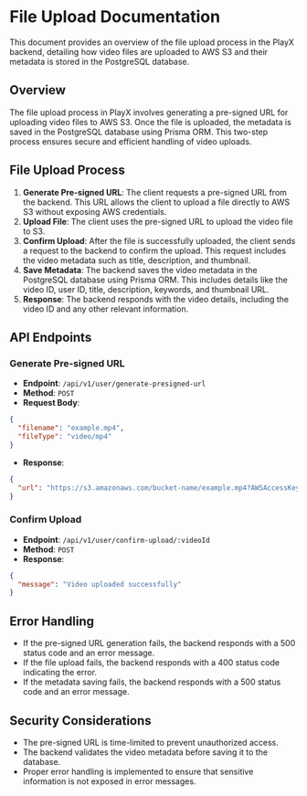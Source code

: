 
# File Upload Documentation
This document provides an overview of the file upload process in the PlayX backend, detailing how video files are uploaded to AWS S3 and their metadata is stored in the PostgreSQL database.
## Overview
The file upload process in PlayX involves generating a pre-signed URL for uploading video files to AWS S3. Once the file is uploaded, the metadata is saved in the PostgreSQL database using Prisma ORM. This two-step process ensures secure and efficient handling of video uploads.
## File Upload Process
1. **Generate Pre-signed URL**: The client requests a pre-signed URL from the backend. This URL allows the client to upload a file directly to AWS S3 without exposing AWS  credentials.
2. **Upload File**: The client uses the pre-signed URL to upload the video file to S3.
3. **Confirm Upload**: After the file is successfully uploaded, the client sends a request to the backend to confirm the upload. This request includes the video metadata such as title, description, and thumbnail.
4. **Save Metadata**: The backend saves the video metadata in the PostgreSQL database using Prisma ORM. This includes details like the video ID, user ID, title, description, keywords, and thumbnail URL.
5. **Response**: The backend responds with the video details, including the video ID and any other relevant information.
## API Endpoints
### Generate Pre-signed URL
- **Endpoint**: `/api/v1/user/generate-presigned-url`
- **Method**: `POST`
- **Request Body**:
```json
{
  "filename": "example.mp4",
  "fileType": "video/mp4"
}
```
- **Response**:
```json       
{
  "url": "https://s3.amazonaws.com/bucket-name/example.mp4?AWSAccessKeyId=...&Signature=...&Expires=..."
}
``` 
### Confirm Upload
- **Endpoint**: `/api/v1/user/confirm-upload/:videoId`
- **Method**: `POST`
- **Response**:
```json 
{
  "message": "Video uploaded successfully"
}
```   
## Error Handling
- If the pre-signed URL generation fails, the backend responds with a 500 status code and an error message.
- If the file upload fails, the backend responds with a 400 status code indicating the error.
- If the metadata saving fails, the backend responds with a 500 status code and an error message.
## Security Considerations
- The pre-signed URL is time-limited to prevent unauthorized access.
- The backend validates the video metadata before saving it to the database.
- Proper error handling is implemented to ensure that sensitive information is not exposed in error messages. 